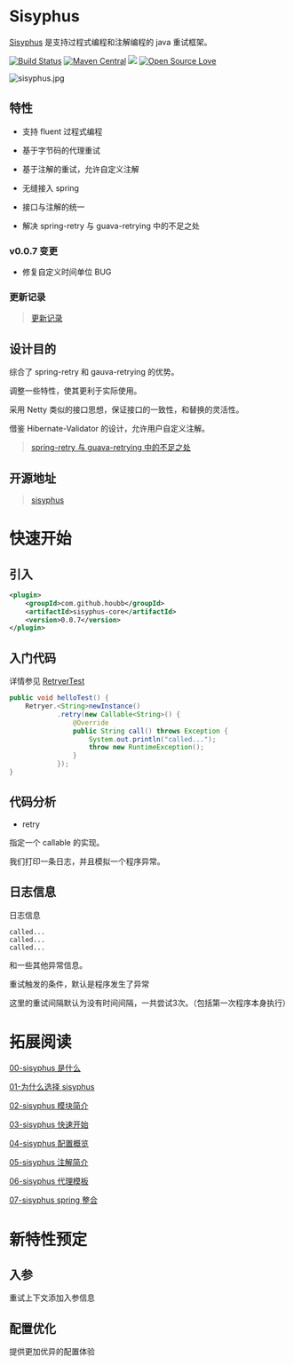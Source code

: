 # Sisyphus 

[Sisyphus](https://github.com/houbb/sisyphus) 是支持过程式编程和注解编程的 java 重试框架。

[![Build Status](https://www.travis-ci.org/houbb/sisyphus.svg?branch=master)](https://www.travis-ci.org/houbb/sisyphus?branch=master)
[![Maven Central](https://maven-badges.herokuapp.com/maven-central/com.github.houbb/sisyphus/badge.svg)](http://mvnrepository.com/artifact/com.github.houbb/sisyphus)
[![](https://img.shields.io/badge/license-Apache2-FF0080.svg)](https://github.com/houbb/sisyphus/blob/master/LICENSE.txt)
[![Open Source Love](https://badges.frapsoft.com/os/v2/open-source.svg?v=103)](https://github.com/houbb/sisyphus)

![sisyphus.jpg](sisyphus.jpg)

## 特性

- 支持 fluent 过程式编程

- 基于字节码的代理重试

- 基于注解的重试，允许自定义注解

- 无缝接入 spring

- 接口与注解的统一

- 解决 spring-retry 与 guava-retrying 中的不足之处

### v0.0.7 变更

- 修复自定义时间单位 BUG

### 更新记录

> [更新记录](doc/CHANGE_LOG.md)

## 设计目的

综合了 spring-retry 和 gauva-retrying 的优势。

调整一些特性，使其更利于实际使用。

采用 Netty 类似的接口思想，保证接口的一致性，和替换的灵活性。

借鉴 Hibernate-Validator 的设计，允许用户自定义注解。

> [spring-retry 与 guava-retrying 中的不足之处](https://www.jianshu.com/p/2e3cfc509d56)

## 开源地址

> [sisyphus](https://github.com/houbb/sisyphus)

# 快速开始

## 引入

```xml
<plugin>
    <groupId>com.github.houbb</groupId>
    <artifactId>sisyphus-core</artifactId>
    <version>0.0.7</version>
</plugin>
```

## 入门代码

详情参见 [RetryerTest](https://github.com/houbb/sisyphus/blob/master/sisyphus-test/src/test/java/com/github/houbb/sispyhus/test/core/RetryerTest.java)

```java
public void helloTest() {
    Retryer.<String>newInstance()
            .retry(new Callable<String>() {
                @Override
                public String call() throws Exception {
                    System.out.println("called...");
                    throw new RuntimeException();
                }
            });
}
```

## 代码分析

- retry

指定一个 callable 的实现。

我们打印一条日志，并且模拟一个程序异常。

## 日志信息

日志信息

```
called...
called...
called...
```

和一些其他异常信息。

重试触发的条件，默认是程序发生了异常

这里的重试间隔默认为没有时间间隔，一共尝试3次。（包括第一次程序本身执行）


# 拓展阅读

[00-sisyphus 是什么](doc/user/00-what-is-sisyphus.md)

[01-为什么选择 sisyphus](doc/user/01-why-sisyphus.md)

[02-sisyphus 模块简介](doc/user/02-sisyphus-modules.md)

[03-sisyphus 快速开始](doc/user/03-quick-start.md)

[04-sisyphus 配置概览](doc/user/04-config-overview.md)

[05-sisyphus 注解简介](doc/user/05-annotation.md)

[06-sisyphus 代理模板](doc/user/06-proxy-template.md)

[07-sisyphus spring 整合](doc/user07-spring-integration.md)

# 新特性预定

## 入参

重试上下文添加入参信息

## 配置优化

提供更加优异的配置体验
